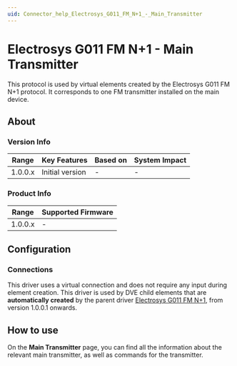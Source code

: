 ```yaml
---
uid: Connector_help_Electrosys_G011_FM_N+1_-_Main_Transmitter
---
```


# Electrosys G011 FM N+1 - Main Transmitter

This protocol is used by virtual elements created by the Electrosys G011 FM N+1 protocol. It corresponds to one FM transmitter installed on the main device.

## About

### Version Info

| **Range** | **Key Features** | **Based on** | **System Impact** |
|-----------|------------------|--------------|-------------------|
| 1.0.0.x   | Initial version  | \-           | \-                |

### Product Info

| **Range** | **Supported Firmware** |
|-----------|------------------------|
| 1.0.0.x   | \-                     |

## Configuration

### Connections

This driver uses a virtual connection and does not require any input during element creation. This driver is used by DVE child elements that are **automatically created** by the parent driver [Electrosys G011 FM N+1](xref:Connector_help_Electrosys_G011_FM_N%2B1), from version 1.0.0.1 onwards.

## How to use

On the **Main Transmitter** page, you can find all the information about the relevant main transmitter, as well as commands for the transmitter.

